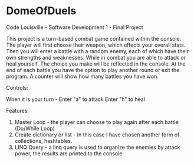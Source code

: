 # DomeOfDuels

Code Louisville - Software Development 1 - Final Project

This project is a turn-based combat game contained within the console. The player will first choose their weapon, which effects your overall stats.
Then you will enter a battle with a random enemy, each of which have their own strengths and weaknesses. While in combat you are able to attack or heal yourself.
The choice you make will be reflected in the console. At the end of each battle you have the option to play another round or exit the program. A counter will show 
how many battles you have won.

Controls:

When it is your turn -
Enter "a" to attack
Enter "h" to heal


Features:
1. Master Loop - the player can choose to play again after each battle (Do/While Loop)
2. Create dictionary or list - In this case I have chosen another form of collections, hashtables. 
3. LINQ Query - a linq query is used to organize the enemies by attack power, the results are printed to the console